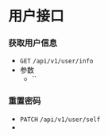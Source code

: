 # 用户接口

### 获取用户信息
* `GET` `/api/v1/user/info`
* 参数
    * ``
### 重置密码
* `PATCH` `/api/v1/user/self`
* 